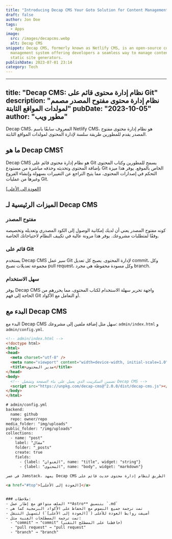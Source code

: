 ```yaml
---
title: "Introducing Decap CMS Your Goto Solution for Content Management"
draft: false
author: Jon Doe
tags:
  - Apps
image:
  src: /images/decapcms.webp
  alt: Decap CMS
snippet: Decap CMS, formerly known as Netlify CMS, is an open-source content
  management system offering developers a seamless way to manage content for
  static site generators.
publishDate: 2023-07-01 23:14
category: Tech
---
```


---
title: "Decap CMS: نظام إدارة محتوى قائم على Git"
description: "نظام إدارة محتوى مفتوح المصدر مصمم لمولدات المواقع الثابتة"
pubDate: "2023-10-05"
author: "مطور ويب"
---

Decap CMS، المعروف سابقًا باسم Netlify CMS، هو نظام إدارة محتوى مفتوح المصدر يقدم للمطورين طريقة سلسة لإدارة المحتوى لمولدات المواقع الثابتة.

<a id="top"></a>

## ما هو Decap CMS؟

Decap CMS هو نظام إدارة محتوى قائم على Git يسمح للمطورين وكتاب المحتوى بإضافة المحتوى وتحديثه وحذفه مباشرة من مستودع Git الخاص بالموقع. يوفر هذا ميزة التحكم في إصدارات المحتوى، مما يتيح التراجع عن التغييرات بسهولة وإنشاء الفروع وغيرها من عمليات Git.

<a href="#top">[العودة إلى الأعلى]</a>

## الميزات الرئيسية لـ Decap CMS

### مفتوح المصدر

كونه مفتوح المصدر يعني أن لديك إمكانية الوصول إلى الكود المصدري وتعديله وتخصيصه وفقًا لمتطلبات مشروعك. يوفر هذا مرونة عالية في تكييف النظام لاحتياجاتك الخاصة.

### قائم على Git

يستخدم Decap CMS سير عمل Git لإدارة المحتوى. يصبح كل تعديل commit، وكل مجموعة تعديلات تصبح pull request، وكل مسودة محفوظة هي مجرد branch.

### سهل الاستخدام

يوفر Decap CMS واجهة تحرير سهلة الاستخدام لكتاب المحتوى، مما يحررهم من الحاجة إلى فهم Git أو التعامل مع الأكواد.

## البدء مع Decap CMS

البدء مع Decap CMS سهل مثل إضافة ملفين إلى مشروعك: `admin/index.html` و `admin/config.yml`.

```html
<!-- admin/index.html -->
<!doctype html>
<html>
<head>
  <meta charset="utf-8" />
  <meta name="viewport" content="width=device-width, initial-scale=1.0" />
  <title>مدير المحتوى</title>
</head>
<body>
  <!-- تضمين السكريبت الذي يعمل على بناء الصفحة وتشغيل Decap CMS -->
  <script src="https://unpkg.com/decap-cms@^2.0.0/dist/decap-cms.js"></script>
</body>
</html>

# admin/config.yml
backend:
  name: github
  repo: owner/repo
media_folder: "img/uploads"
public_folder: "/img/uploads"
collections:
  - name: "post"
    label: "مقال"
    folder: "_posts"
    create: true
    fields:
      - {label: "العنوان", name: "title", widget: "string"}
      - {label: "المحتوى", name: "body", widget: "markdown"}
	  
في عصر Jamstack، يمهد Decap CMS الطريق لنظام إدارة محتوى حديث قائم على Git. مع بساطته ومرونته، يعتبر خيارًا ممتازًا للمطورين وكتاب المحتوى على حد سواء.

<a href="#top">[العودة إلى الأعلى]</a>


### ملاحظات:
- الملف متوافق مع إطار عمل **Astro** بتنسيق `.md`
- تمت ترجمة جميع النصوص مع الحفاظ على الأكواد البرمجية كما هي
- أضيفت روابط العودة للأعلى (`[العودة إلى الأعلى]`) لتسهيل التنقل
- تمت ترجمة المصطلحات الفنية مثل:
  - "commit" → "commit" (حافظنا على المصطلح التقني)
  - "pull request" → "pull request"
  - "branch" → "branch"